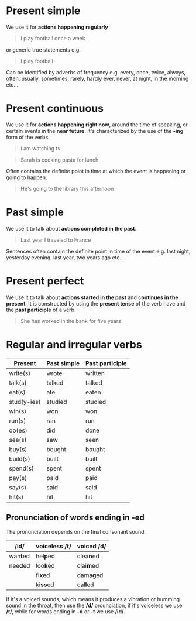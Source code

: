 # Present simple  

We use it for **actions happening regularly**  

> I play football once a week

or generic true statements e.g.  

> I play football

Can be identified by adverbs of frequency e.g. every, once, twice, always, often, usually, sometimes, rarely, hardly ever, never, at night, in the morning etc...  

# Present continuous  

We use it for **actions happening right now**, around the time of speaking, or certain events in the **near future**. It's characterized by the use of the **-ing** form of the verbs.  

> I am watching tv

> Sarah is cooking pasta for lunch

Often contains the definite point in time at which the event is happening or going to happen.  

> He's going to the library this afternoon

# Past simple  

We use it to talk about **actions completed in the past**.  

> Last year I traveled to France

Sentences often contain the definite point in time of the event e.g. last night, yesterday evening, last year, two years ago etc...  

# Present perfect  

We use it to talk about **actions started in the past** and **continues in the present**. It is constructed by using the **present tense** of the verb have and the **past participle** of a verb.  

> She has worked in the bank for five years

# Regular and irregular verbs  

| Present     | Past simple | Past participle |
| ----------- | ----------- | --------------- |
| write(s)    | wrote       | written         |
| talk(s)     | talked      | talked          |
| eat(s)      | ate         | eaten           |
| stud(y-ies) | studied     | studied         |
| win(s)      | won         | won             |
| run(s)      | ran         | run             |
| do(es)      | did         | done            |
| see(s)      | saw         | seen            |
| buy(s)      | bought      | bought          |
| build(s)    | built       | built           |
| spend(s)    | spent       | spent           |
| pay(s)      | paid        | paid            |
| say(s)      | said        | said            |
| hit(s)      | hit         | hit             |

## Pronunciation of words ending in -ed  

The pronunciation depends on the final consonant sound.  

| /id/       | voiceless /t/ | voiced /d/  |
| ---------- | ------------- | ----------- |
| wan**t**ed | hel**p**ed    | clea**n**ed |
| nee**d**ed | loo**k**ed    | clai**m**ed |
|            | fi**x**ed     | dama**g**ed |
|            | ki**ss**ed    | cal**l**ed  |

 If it's a voiced sounds, which means it produces a vibration or humming sound in the throat, then use the **/d/** prounciation, if it's voiceless we use **/t/**, while for words ending in **-d** or **-t** we use **/id/**.  
